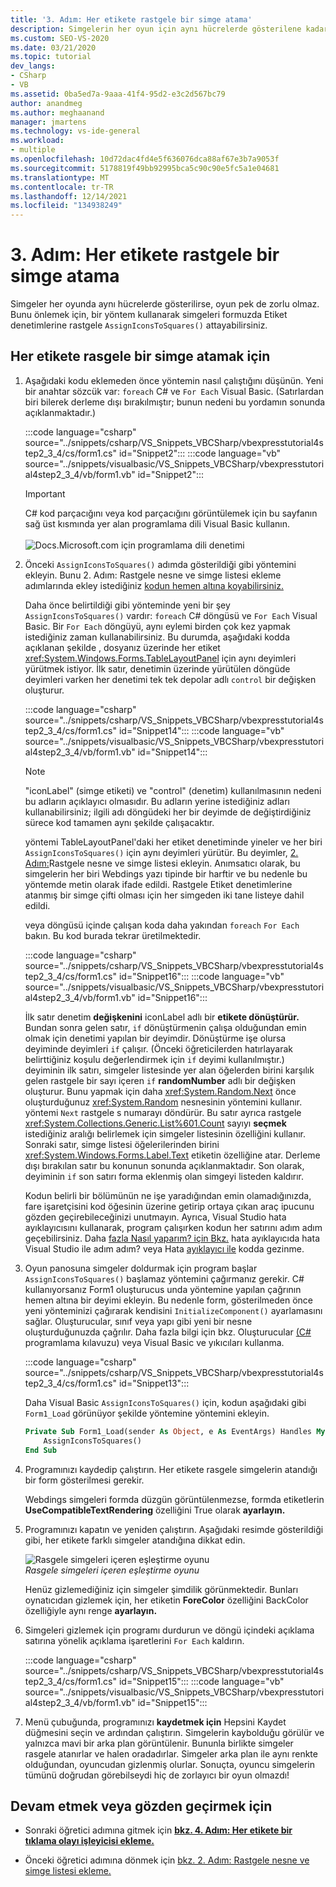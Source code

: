 ```yaml
---
title: '3. Adım: Her etikete rastgele bir simge atama'
description: Simgelerin her oyun için aynı hücrelerde gösterilene kadar her etikete rastgele bir simge atamayı öğrenin.
ms.custom: SEO-VS-2020
ms.date: 03/21/2020
ms.topic: tutorial
dev_langs:
- CSharp
- VB
ms.assetid: 0ba5ed7a-9aaa-41f4-95d2-e3c2d567bc79
author: anandmeg
ms.author: meghaanand
manager: jmartens
ms.technology: vs-ide-general
ms.workload:
- multiple
ms.openlocfilehash: 10d72dac4fd4e5f636076dca88af67e3b7a9053f
ms.sourcegitcommit: 5178819f49bb92995bca5c90c90e5fc5a1e04681
ms.translationtype: MT
ms.contentlocale: tr-TR
ms.lasthandoff: 12/14/2021
ms.locfileid: "134938249"
---
```

# <a name="step-3-assign-a-random-icon-to-each-label"></a>3. Adım: Her etikete rastgele bir simge atama

Simgeler her oyunda aynı hücrelerde gösterilirse, oyun pek de zorlu olmaz. Bunu önlemek için, bir yöntem kullanarak simgeleri formuzda Etiket denetimlerine rastgele `AssignIconsToSquares()` attayabilirsiniz.

## <a name="to-assign-a-random-icon-to-each-label"></a>Her etikete rasgele bir simge atamak için

1. Aşağıdaki kodu eklemeden önce yöntemin nasıl çalıştığını düşünün. Yeni bir anahtar sözcük var: `foreach` C# ve `For Each` Visual Basic. (Satırlardan biri bilerek derleme dışı bırakılmıştır; bunun nedeni bu yordamın sonunda açıklanmaktadır.)

     :::code language="csharp" source="../snippets/csharp/VS_Snippets_VBCSharp/vbexpresstutorial4step2_3_4/cs/form1.cs" id="Snippet2":::
     :::code language="vb" source="../snippets/visualbasic/VS_Snippets_VBCSharp/vbexpresstutorial4step2_3_4/vb/form1.vb" id="Snippet2":::

      > [!IMPORTANT]
      > C# kod parçacığını veya kod parçacığını görüntülemek için bu sayfanın sağ üst kısmında yer alan programlama dili Visual Basic kullanın.<br><br>![Docs.Microsoft.com için programlama dili denetimi](../ide/media/docs-programming-language-control.png)

2. Önceki `AssignIconsToSquares()` adımda gösterildiği gibi yöntemini ekleyin. Bunu 2. Adım: Rastgele nesne ve simge listesi ekleme adımlarında ekley istediğiniz [kodun hemen altına koyabilirsiniz.](../ide/step-2-add-a-random-object-and-a-list-of-icons.md)

     Daha önce belirtildiği gibi yönteminde yeni bir şey `AssignIconsToSquares()` vardır: `foreach` C# döngüsü ve `For Each` Visual Basic. Bir `For Each` döngüyü, aynı eylemi birden çok kez yapmak istediğiniz zaman kullanabilirsiniz. Bu durumda, aşağıdaki kodda açıklanan şekilde , dosyanız üzerinde her etiket <xref:System.Windows.Forms.TableLayoutPanel> için aynı deyimleri yürütmek istiyor. İlk satır, denetimin üzerinde yürütülen döngüde deyimleri varken her denetimi tek tek depolar adlı `control` bir değişken oluşturur.

     :::code language="csharp" source="../snippets/csharp/VS_Snippets_VBCSharp/vbexpresstutorial4step2_3_4/cs/form1.cs" id="Snippet14":::
     :::code language="vb" source="../snippets/visualbasic/VS_Snippets_VBCSharp/vbexpresstutorial4step2_3_4/vb/form1.vb" id="Snippet14":::

    > [!NOTE]
    > "iconLabel" (simge etiketi) ve "control" (denetim) kullanılmasının nedeni bu adların açıklayıcı olmasıdır. Bu adların yerine istediğiniz adları kullanabilirsiniz; ilgili adı döngüdeki her bir deyimde de değiştirdiğiniz sürece kod tamamen aynı şekilde çalışacaktır.

     yöntemi TableLayoutPanel'daki her etiket denetiminde yineler ve her biri `AssignIconsToSquares()` için aynı deyimleri yürütür. Bu deyimler, [2. Adım:](../ide/step-2-add-a-random-object-and-a-list-of-icons.md)Rastgele nesne ve simge listesi ekleyin. Anımsatıcı olarak, bu simgelerin her biri Webdings yazı tipinde bir harftir ve bu nedenle bu yöntemde metin olarak ifade edildi. Rastgele Etiket denetimlerine atanmış bir simge çifti olması için her simgeden iki tane listeye dahil edildi.

     veya döngüsü içinde çalışan koda daha yakından `foreach` `For Each` bakın. Bu kod burada tekrar üretilmektedir.

     :::code language="csharp" source="../snippets/csharp/VS_Snippets_VBCSharp/vbexpresstutorial4step2_3_4/cs/form1.cs" id="Snippet16":::
     :::code language="vb" source="../snippets/visualbasic/VS_Snippets_VBCSharp/vbexpresstutorial4step2_3_4/vb/form1.vb" id="Snippet16":::

     İlk satır denetim **değişkenini** iconLabel adlı bir **etikete dönüştürür.** Bundan sonra gelen satır, `if` dönüştürmenin çalışa olduğundan emin olmak için denetimi yapılan bir deyimdir. Dönüştürme işe olursa deyiminde deyimleri `if` çalışır. (Önceki öğreticilerden hatırlayarak belirttiğiniz koşulu değerlendirmek için `if` deyimi kullanılmıştır.) deyiminin ilk satırı, simgeler listesinde yer alan öğelerden birini karşılık gelen rastgele bir sayı içeren `if` **randomNumber** adlı bir değişken oluşturur. Bunu yapmak için daha <xref:System.Random.Next> önce oluşturduğunuz <xref:System.Random> nesnesinin yöntemini kullanır. yöntemi `Next` rastgele s numarayı döndürür. Bu satır ayrıca rastgele <xref:System.Collections.Generic.List%601.Count> sayıyı **seçmek** istediğiniz aralığı belirlemek için simgeler listesinin özelliğini kullanır. Sonraki satır, simge listesi öğelerilerinden birini <xref:System.Windows.Forms.Label.Text> etiketin özelliğine atar. Derleme dışı bırakılan satır bu konunun sonunda açıklanmaktadır. Son olarak, deyiminin `if` son satırı forma eklenmiş olan simgeyi listeden kaldırır.

     Kodun belirli bir bölümünün ne işe yaradığından emin olamadığınızda, fare işaretçisini kod öğesinin üzerine getirip ortaya çıkan araç ipucunu gözden geçirebileceğinizi unutmayın. Ayrıca, Visual Studio hata ayıklayıcısını kullanarak, program çalışırken kodun her satırını adım adım geçebilirsiniz. Daha [fazla Nasıl yaparım? için Bkz.](https://msdn.microsoft.com/vstudio/ee672313.aspx) hata ayıklayıcıda hata Visual Studio ile adım adım? veya Hata [ayıklayıcı ile](../debugger/navigating-through-code-with-the-debugger.md) kodda gezinme.

3. Oyun panosuna simgeler doldurmak için program başlar `AssignIconsToSquares()` başlamaz yöntemini çağırmanız gerekir. C# kullanıyorsanız Form1 oluşturucus unda yöntemine yapılan çağrının hemen altına bir deyimi ekleyin. Bu nedenle form, gösterilmeden önce yeni yönteminizi çağırarak kendisini `InitializeComponent()` ayarlamasını sağlar.   Oluşturucular, sınıf veya yapı gibi yeni bir nesne oluşturduğunuzda çağrılır. Daha fazla bilgi için bkz. [](/previous-versions/visualstudio/visual-studio-2008/2z08e49e\(v\=vs.90\)) Oluşturucular [(C#](/dotnet/csharp/programming-guide/classes-and-structs/constructors) programlama kılavuzu) veya Visual Basic ve yıkıcıları kullanma.

     :::code language="csharp" source="../snippets/csharp/VS_Snippets_VBCSharp/vbexpresstutorial4step2_3_4/cs/form1.cs" id="Snippet13":::

     Daha Visual Basic `AssignIconsToSquares()` için, kodun aşağıdaki gibi `Form1_Load` görünüyor şekilde yöntemine yöntemini ekleyin.

    ```vb
    Private Sub Form1_Load(sender As Object, e As EventArgs) Handles MyBase.Load
        AssignIconsToSquares()
    End Sub
    ```

4. Programınızı kaydedip çalıştırın. Her etikete rasgele simgelerin atandığı bir form gösterilmesi gerekir. 
   
   Webdings simgeleri formda düzgün görüntülenmezse, formda etiketlerin **UseCompatibleTextRendering** özelliğini True olarak **ayarlayın.**

5. Programınızı kapatın ve yeniden çalıştırın. Aşağıdaki resimde gösterildiği gibi, her etikete farklı simgeler atandığına dikkat edin. 

     ![Rasgele simgeleri içeren eşleştirme oyunu](../ide/media/express_tut4step3.png)<br/>
*Rasgele simgeleri içeren eşleştirme oyunu*

     Henüz gizlemediğiniz için simgeler şimdilik görünmektedir. Bunları oynatıcıdan gizlemek için, her etiketin **ForeColor** özelliğini BackColor özelliğiyle aynı renge **ayarlayın.**

6. Simgeleri gizlemek için programı durdurun ve döngü içindeki açıklama satırına yönelik açıklama işaretlerini `For Each` kaldırın.

     :::code language="csharp" source="../snippets/csharp/VS_Snippets_VBCSharp/vbexpresstutorial4step2_3_4/cs/form1.cs" id="Snippet15":::
     :::code language="vb" source="../snippets/visualbasic/VS_Snippets_VBCSharp/vbexpresstutorial4step2_3_4/vb/form1.vb" id="Snippet15":::

7. Menü çubuğunda, programınızı **kaydetmek için** Hepsini Kaydet düğmesini seçin ve ardından çalıştırın. Simgelerin kaybolduğu görülür ve yalnızca mavi bir arka plan görüntülenir. Bununla birlikte simgeler rasgele atanırlar ve halen oradadırlar. Simgeler arka plan ile aynı renkte olduğundan, oyuncudan gizlenmiş olurlar. Sonuçta, oyuncu simgelerin tümünü doğrudan görebilseydi hiç de zorlayıcı bir oyun olmazdı!

## <a name="to-continue-or-review"></a>Devam etmek veya gözden geçirmek için

- Sonraki öğretici adımına gitmek için **[bkz. 4. Adım: Her etikete bir tıklama olayı işleyicisi ekleme.](../ide/step-4-add-a-click-event-handler-to-each-label.md)**

- Önceki öğretici adımına dönmek için [bkz. 2. Adım: Rastgele nesne ve simge listesi ekleme.](../ide/step-2-add-a-random-object-and-a-list-of-icons.md)
